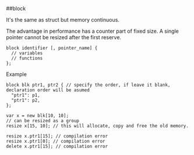##block

It's the same as struct but memory continuous.

The advantage in performance has a counter part of fixed size. A single pointer cannot be resized after the first reserve.

```plee
block identifier [, pointer_name] {
  // variables
  // functions
};
```

Example
```plee
block blk ptr1, ptr2 { // specify the order, if leave it blank, declaration order will be asumed
  "ptr1": p1,
  "ptr1": p2,
};

var x = new blk[10, 10];
// can be resized as a group
resize x[15, 10]; // this will allocate, copy and free the old memory.

resize x.ptr1[15]; // compilation error
resize x.ptr1[0]; // compilation error
delete x.ptr1[15]; // compilation error
```

